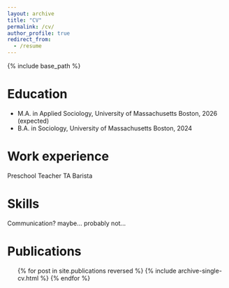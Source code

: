 ```yaml
---
layout: archive
title: "CV"
permalink: /cv/
author_profile: true
redirect_from:
  - /resume
---
```


{% include base_path %}

Education
======
* M.A. in Applied Sociology, University of Massachusetts Boston, 2026 (expected)
* B.A. in Sociology, University of Massachusetts Boston, 2024

Work experience
======
Preschool Teacher
TA
Barista
  
Skills
======
Communication? maybe... probably not...

Publications
======
  <ul>{% for post in site.publications reversed %}
    {% include archive-single-cv.html %}
  {% endfor %}</ul>
  

